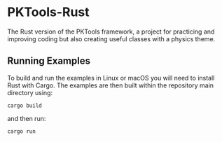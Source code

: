 # PKTools-Rust
The Rust version of the PKTools framework, a project for practicing and improving coding but also creating useful classes with a physics theme.

## Running Examples
To build and run the examples in Linux or macOS you will need to install Rust with Cargo. 
The examples are then built within the repository main directory using:

```
cargo build
```
and then run:
```
cargo run
```
